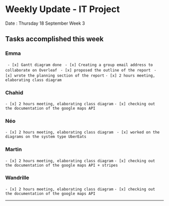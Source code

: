 # Weekly Update - IT Project

Date : Thursday 18 September
Week 3

## Tasks accomplished this week

### Emma

` - [x] Gantt diagram done`
` - [x] Creating a group email address to collaborate on Overleaf`
` - [x] proposed the outline of the report`
` - [x] wrote the planning section of the report`
` - [x] 2 hours meeting, elaborating class diagram `


### Chahid

` - [x] 2 hours meeting, elaborating class diagram `
` - [x] checking out the documentation of the google maps API `

### Néo 

` - [x] 2 hours meeting, elaborating class diagram `
` - [x] worked on the diagrams on the system type UberEats`

### Martin

` - [x] 2 hours meeting, elaborating class diagram `
` - [x] checking out the documentation of the google maps API + stripes `

### Wandrille

` - [x] 2 hours meeting, elaborating class diagram `
` - [x] checking out the documentation of the google maps API `

---